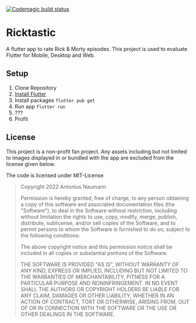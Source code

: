 [![Codemagic build status](https://api.codemagic.io/apps/628fe6acd441386f910cfe9c/628fe6acd441386f910cfe9b/status_badge.svg)](https://codemagic.io/apps/628fe6acd441386f910cfe9c/628fe6acd441386f910cfe9b/latest_build)
# Ricktastic

A flutter app to rate Rick & Morty episodes. This project is used to evaluate Flutter for Mobile, Desktop and Web.

## Setup
1. Clone Repository 
2. [Install Flutter](https://docs.flutter.dev/get-started/install)
3. Install packages ```flutter pub get```
4. Run app ```flutter run```
5. ???
6. Profit

## License
This project is a non-profit fan project. Any assets including but not limited to images displayed in or bundled with the app are excluded from the license given below.

The code is licensed under MIT-License

> Copyright 2022 Antonius Naumann
> 
> Permission is hereby granted, free of charge, to any person obtaining a copy of this software and associated documentation files (the "Software"), to deal in the Software without restriction, including without limitation the rights to use, copy, modify, merge, publish, distribute, sublicense, and/or sell copies of the Software, and to permit persons to whom the Software is furnished to do so, subject to the following conditions:
> 
> The above copyright notice and this permission notice shall be included in all copies or substantial portions of the Software.
>
> THE SOFTWARE IS PROVIDED "AS IS", WITHOUT WARRANTY OF ANY KIND, EXPRESS OR IMPLIED, INCLUDING BUT NOT LIMITED TO THE WARRANTIES OF MERCHANTABILITY, FITNESS FOR A PARTICULAR PURPOSE AND NONINFRINGEMENT. IN NO EVENT SHALL THE AUTHORS OR COPYRIGHT HOLDERS BE LIABLE FOR ANY CLAIM, DAMAGES OR OTHER LIABILITY, WHETHER IN AN ACTION OF CONTRACT, TORT OR OTHERWISE, ARISING FROM, OUT OF OR IN CONNECTION WITH THE SOFTWARE OR THE USE OR OTHER DEALINGS IN THE SOFTWARE.